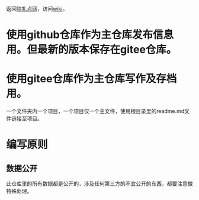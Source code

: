 返回[钦礼点网](http://www.qinli.net)，访问[wiki](https://gitee.com/chenqinli/www.qinli.net/wikis/Home)。

# 使用github仓库作为主仓库发布信息用。但最新的版本保存在gitee仓库。

# 使用gitee仓库作为主仓库写作及存档用。

一个文件夹内一个项目，一个项目仅一个主文件，使用根目录里的readme.md文件链接至项目。


# 编写原则
## 数据公开

此仓库里的所有数据都是公开的，涉及任何第三方的不宜公开的东西，都要注意做特殊处理。